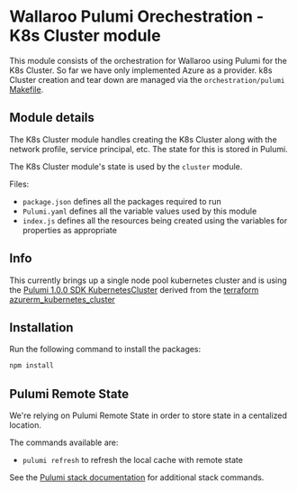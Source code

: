 # Wallaroo Pulumi Orechestration - K8s Cluster module

This module consists of the orchestration for Wallaroo using Pulumi for the K8s Cluster.
So far we have only implemented Azure as a provider.
k8s Cluster creation and tear down are managed via the `orchestration/pulumi` [Makefile](../Makefile).

## Module details

The K8s Cluster module handles creating the K8s Cluster along with the network profile, service principal, etc. The state for this is stored in Pulumi.

The K8s Cluster module's state is used by the `cluster` module.

Files:

* `package.json` defines all the packages required to run
* `Pulumi.yaml` defines all the variable values used by this module
* `index.js` defines all the resources being created using the variables for properties as appropriate

## Info

This currently brings up a single node pool kubernetes cluster and is using the [Pulumi 1.0.0 SDK KubernetesCluster](https://github.com/pulumi/pulumi-azure/blob/v1.0.0/sdk/nodejs/containerservice/kubernetesCluster.ts) derived from the [terraform azurerm_kubernetes_cluster](https://github.com/terraform-providers/terraform-provider-azurerm/blob/0b1449f2eba668775c41f015603b5f20aee36b17/website/docs/r/kubernetes_cluster.html.markdown)


## Installation

Run the following command to install the packages:

```bash
npm install
```

## Pulumi Remote State

We're relying on Pulumi Remote State in order to store state in a centalized location.

The commands available are:

* `pulumi refresh` to refresh the local cache with remote state

See the [Pulumi stack documentation](https://www.pulumi.com/docs/reference/cli/pulumi_stack/) for additional stack commands.
